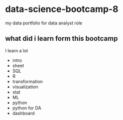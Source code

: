 # data-science-bootcamp-8
my data portfolio for data analyst role

## what did i learn form this bootcamp

I learn a lot

- intro
- sheet
- SQL
- R
- transformation
- visualization
- stat
- ML
- python
- python for DA
- dashboard
